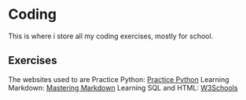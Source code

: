 # Coding

 This is where i store all my coding exercises, mostly for school. 

## Exercises

The websites used to are 
Practice Python: [Practice Python](https://www.practicepython.org/)
Learning Markdown: [Mastering Markdown](https://guides.github.com/features/mastering-markdown/)
Learning SQL and HTML: [W3Schools](https://www.w3schools.com/html/html_formatting.asp)